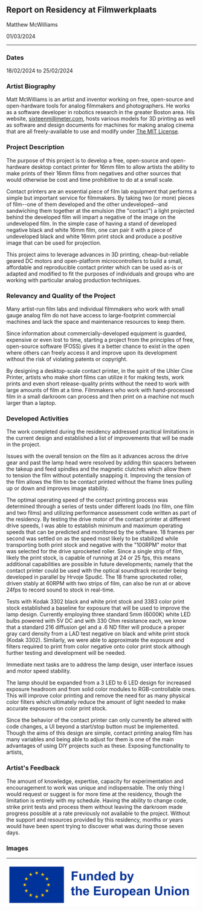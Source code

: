 ## Report on Residency at Filmwerkplaats

Matthew McWilliams

01/03/2024

------

### Dates 

18/02/2024 to 25/02/2024

### Artist Biography

Matt McWilliams is an artist and inventor working on free, open-source and open-hardware tools for analog filmmakers and photographers.
He works as a software developer in robotics research in the greater Boston area.
His website, [sixteenmillimeter.com](https://sixteenmillimeter.com), hosts various models for 3D printing as well as software and design documents for machines for making analog cinema that are all freely-available to use and modify under [The MIT License](https://opensource.org/license/mit).

### Project Description

The purpose of this project is to develop a free, open-source and open-hardware desktop contact printer for 16mm film to allow artists the ability to make prints of their 16mm films from negatives and other sources that would otherwise be cost and time prohibitive to do at a small scale.

Contact printers are an essential piece of film lab equipment that performs a simple but important service for filmmakers.
By taking two (or more) pieces of film--one of them developed and the other undeveloped--and sandwiching them together at the emulsion (the "contact") a light projected behind the developed film will impart a negative of the image on the undeveloped film.
In the simple case of having a stand of developed negative black and white 16mm film, one can pair it with a piece of undeveloped black and white 16mm print stock and produce a positive image that can be used for projection.

This project aims to leverage advances in 3D printing, cheap-but-reliable geared DC motors and open-platform microcontrollers to build a small, affordable and reproducible contact printer which can be used as-is or adapted and modified to fit the purposes of individuals and groups who are working with particular analog production techniques.

### Relevancy and Quality of the Project

Many artist-run film labs and individual filmmakers who work with small gauge analog film do not have access to large-footprint commercial machines and lack the space and maintenance resources to keep them.

Since information about commercially-developed equipment is guarded, expensive or even lost to time, starting a project from the principles of free, open-source software (FOSS) gives it a better chance to exist in the open where others can freely access it and improve upon its development without the risk of violating patents or copyright.

By designing a desktop-scale contact printer, in the spirit of the Uhler Cine Printer, artists who make short films can utilize it for making tests, work prints and even short release-quality prints without the need to work with large amounts of film at a time.
Filmmakers who work with hand-processed film in a small darkroom can process and then print on a machine not much larger than a laptop.

### Developed Activities

The work completed during the residency addressed practical limitations in the current design and established a list of improvements that will be made in the project.

Issues with the overall tension on the film as it advances across the drive gear and past the lamp head were resolved by adding thin spacers between the takeup and feed spindles and the magnetic clutches which allow them to tension the film without potentially snapping it.
Improving the tension of the film allows the film to be contact printed without the frame lines pulling up or down and improves image stability.

The optimal operating speed of the contact printing process was determined through a series of tests under different loads (no film, one film and two films) and utilizing performance assessment code written as part of the residency.
By testing the drive motor of the contact printer at different drive speeds, I was able to establish minimum and maximum operating speeds that can be predicted and monitored by the software.
18 frames per second was settled on as the speed most likely to be stabilized while transporting both print stock and negative with the "100RPM" motor that was selected for the drive sprocketed roller.
Since a single strip of film, likely the print stock, is capable of running at 24 or 25 fps, this means additional capabilities are possible in future developments; namely that the contact printer could be used with the optical soundtrack recorder being developed in parallel by Hrvoje Spudić.
The 18 frame sprocketed roller, driven stably at 60RPM with two strips of film, can also be run at or above 24fps to record sound to stock in real-time.

Tests with Kodak 3302 black and white print stock and 3383 color print stock established a baseline for exposure that will be used to improve the lamp design.
Currently employing three standard 5mm (6000K) white LED bulbs powered with 5V DC and with 330 Ohm resistance each, we know that a standard 216 diffusion gel and a .6 ND filter will produce a proper gray card density from a LAD test negative on black and white print stock (Kodak 3302).
Similarly, we were able to approximate the exposure and filters required to print from color negative onto color print stock although further testing and development will be needed.

Immediate next tasks are to address the lamp design, user interface issues and motor speed stability.

The lamp should be expanded from a 3 LED to 6 LED design for increased exposure headroom and from solid color modules to RGB-controllable ones.
This will improve color printing and remove the need for as many physical color filters which ultimately reduce the amount of light needed to make accurate exposures on color print stock.

Since the behavior of the contact printer can only currently be altered with code changes, a UI beyond a start/stop button must be implemented.
Though the aims of this design are simple, contact printing analog film has many variables and being able to adjust for them is one of the main advantages of using DIY projects such as these.
Exposing functionality to artists,

### Artist's Feedback

The amount of knowledge, expertise, capacity for experimentation and encouragement to work was unique and indispensable.
The only thing I would request or suggest is for more time at the residency, though the limitation is entirely with my schedule.
Having the ability to change code, strike print tests and process them without leaving the darkroom made progress possible at a rate previously not available to the project.
Without the support and resources provided by this residency, months or years would have been spent trying to discover what was during those seven days.

### Images

-----

![](../img/EN_FundedbytheEU_RGB_POS.png)
